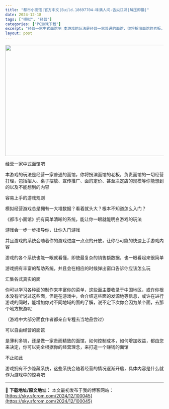 ```yaml
---
title: "都市小面馆|官方中文|Build.18697704-味满人间-舌尖江湖|解压即撸|"
date: 2024-12-18
tags: ["模拟", "经营"]
categories: ["PC游戏下载"]
excerpt: "经营一家中式面馆吧 本游戏的玩法是经营一家普通的面馆，你将扮演面馆的老板，负责面馆的一切经营打理，包括招人、桌子摆放、宣传推广、面的定价、甚至决定店的规模等你能想到的以及不能想到的内容 容易上手的游戏规则 模拟经营游戏总是拥有一大堆数据？看着就头大？根本不知道怎么入门？ 《都市小面馆》拥有简单清晰的&hellip;"
layout: post
---
```


<img class="aligncenter size-full wp-image-100023" src="https://sky.sfcrom.com/wp-content/uploads/2024/12/2024121810112830.webp" alt="" width="616" height="353" />

经营一家中式面馆吧

本游戏的玩法是经营一家普通的面馆，你将扮演面馆的老板，负责面馆的一切经营打理，包括招人、桌子摆放、宣传推广、面的定价、甚至决定店的规模等你能想到的以及不能想到的内容

容易上手的游戏规则

模拟经营游戏总是拥有一大堆数据？看着就头大？根本不知道怎么入门？

《都市小面馆》拥有简单清晰的系统，能让你一眼就能明白游戏的玩法

游戏会一步一步指导你，让你入门游戏

并且游戏的系统会随着你的游戏进度一点点的开放，让你尽可能的快速上手游戏内容

游戏的各个系统也能一眼就看懂，即使最复杂的销售额数据，也一眼看起来很简单

游戏拥有丰富的帮助系统，并且会在相应的时候弹出窗口告诉你应该怎么玩

汇集各式真实的面

你可以学习各种面的制作来丰富你的菜单，这些面主要收录于中国地区，或许你根本没有听说过这些面，但是在游戏中，会介绍这些面的发源地等信息，或许在进行游戏的同时，能增加你对不同地域的面的了解，说不定下次你会因为某个面，去那个地方旅游呢

（游戏中大部分面食作者都亲自专程去当地品尝过）

可以自由经营的面馆

是薄利多销，还是做一家贵而精致的面馆，如何控制成本，如何增加收益，都由您来决定，你可以完全根据你的经营理念，来打造一个赚钱的面馆

不止如此

游戏拥有不少隐藏系统，这些系统会随着经营的情况逐渐开启，具体内容是什么就作为游戏中的惊喜吧

---
📖 **下载地址/原文地址：** 本文最初发布于我的博客网站：[https://sky.sfcrom.com/2024/12/100045](https://sky.sfcrom.com/2024/12/100045)
